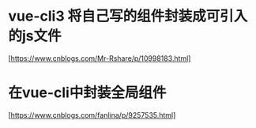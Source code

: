# vue-cli3 将自己写的组件封装成可引入的js文件
  [https://www.cnblogs.com/Mr-Rshare/p/10998183.html]

# 在vue-cli中封装全局组件
  [https://www.cnblogs.com/fanlina/p/9257535.html]

